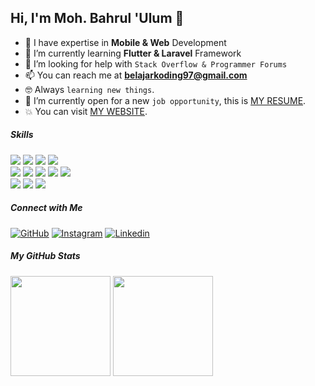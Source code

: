 ## Hi, I'm Moh. Bahrul 'Ulum 👋

<!-- ![Ulum Dev](img/github-header-image.png) -->

<!--
**ulumdev/ulumdev** is a ✨ _special_ ✨ repository because its `README.md` (this file) appears on your GitHub profile.

Here are some ideas to get you started:

- 🔭 I’m currently working on ...
- 🌱 I’m currently learning ...
- 👯 I’m looking to collaborate on ...
- 🤔 I’m looking for help with ...
- 💬 Ask me about ...
- 📫 How to reach me: ...
- 😄 Pronouns: ...
- ⚡ Fun fact: ...
-->

- 🧛 I have expertise in **Mobile & Web** Development
- 🌱 I’m currently learning **Flutter & Laravel** Framework
- 🤔 I’m looking for help with `Stack Overflow & Programmer Forums`
- 📫 You can reach me at **belajarkoding97@gmail.com**
- :nerd_face: Always `learning new things`.
- :thinking: I’m currently open for a new `job opportunity`, this is [MY RESUME](http://lnkiy.in/Ahmed_Hossam_Resume).
- :boom: You can visit [MY WEBSITE](my-website-link).

##### Skills

<!-- ![My Skills](https://go-skill-icons.vercel.app/api/icons?i=java,kotlin,dart,&theme=light)
![My Skills](https://go-skill-icons.vercel.app/api/icons?i=html,css,javascript,php&theme=light)
![My Skills](https://go-skill-icons.vercel.app/api/icons?i=mysql,sqlite,&theme=light) -->

<img src="https://img.shields.io/badge/Dart-0175C2?style=for-the-badge&logo=dart&logoColor=white"/>
<img src="https://img.shields.io/badge/Flutter-02569B?style=for-the-badge&logo=flutter&logoColor=white"/>
<img src="https://img.shields.io/badge/Kotlin-B125EA?style=for-the-badge&logo=kotlin&logoColor=white"/>
<img src="https://img.shields.io/badge/Jetpack%20Compose-4285F4?style=for-the-badge&logo=Jetpack%20Compose&logoColor=white"/>

<br>

<img src="https://img.shields.io/badge/PHP-777BB4?style=for-the-badge&logo=php&logoColor=white"/>
<img src="https://img.shields.io/badge/Laravel-FF2D20?style=for-the-badge&logo=laravel&logoColor=white"/>
<img src="https://img.shields.io/badge/HTML5-E34F26?style=for-the-badge&logo=html5&logoColor=white"/>
<img src="https://img.shields.io/badge/CSS3-1572B6?style=for-the-badge&logo=css3&logoColor=white"/>
<img src="https://img.shields.io/badge/JavaScript-323330?style=for-the-badge&logo=javascript&logoColor=F7DF1E"/>
<!-- <img src=""/>
<img src=""/>
<img src=""/> -->

<br>

<img src="https://img.shields.io/badge/MySQL-005C84?style=for-the-badge&logo=mysql&logoColor=white"/>
<img src="https://img.shields.io/badge/Sqlite-003B57?style=for-the-badge&logo=sqlite&logoColor=white"/>
<img src="https://img.shields.io/badge/phpmyadmin-6C78AF?style=for-the-badge&logo=phpmyadmin&logoColor=white"/>

<br>

<!-- <img src=""/>
<img src=""/> -->

<!-- <br>
<img src="https://img.shields.io/badge/Xampp-F37623?style=for-the-badge&logo=xampp&logoColor=white"/> -->

##### Connect with Me

[![GitHub](https://img.shields.io/badge/GitHub-100000?style=for-the-badge&logo=github&logoColor=white)](https://github.com/ulumdev) [![Instagram](https://img.shields.io/badge/Instagram-E4405F?style=for-the-badge&logo=instagram&logoColor=white)](https://github.com/ulumdev) [![Linkedin](https://img.shields.io/badge/LinkedIn-0077B5?style=for-the-badge&logo=linkedin&logoColor=white)](https://github.com/ulumdev)

##### My GitHub Stats

<!-- ![My GitHub stats](https://github-readme-stats.vercel.app/api?username=ulumdev&show_icons=true&theme=aura&border_radius=8) ![My GitHub stats](https://github-readme-stats.vercel.app/api/top-langs/?username=ulumdev&layout=compact&langs_count=6&theme=aura&border_radius=8) -->

<div>
<img src="https://github-readme-stats.vercel.app/api?username=ulumdev&show_icons=true&theme=aura&border_radius=8" height="160"/>
<img src="https://github-readme-stats.vercel.app/api/top-langs/?username=ulumdev&layout=compact&langs_count=6&theme=aura&border_radius=8" height="160"/>
</div>
